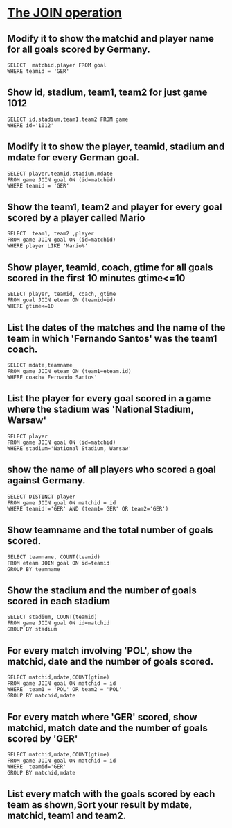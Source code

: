 # [The JOIN operation](https://sqlzoo.net/wiki/The_JOIN_operation)

## Modify it to show the matchid and player name for all goals scored by Germany. 

    SELECT  matchid,player FROM goal 
    WHERE teamid = 'GER'

## Show id, stadium, team1, team2 for just game 1012

    SELECT id,stadium,team1,team2 FROM game
    WHERE id='1012'
    
## Modify it to show the player, teamid, stadium and mdate for every German goal.

    SELECT player,teamid,stadium,mdate
    FROM game JOIN goal ON (id=matchid)
    WHERE teamid = 'GER'
    
## Show the team1, team2 and player for every goal scored by a player called Mario    

    SELECT  team1, team2 ,player
    FROM game JOIN goal ON (id=matchid)
    WHERE player LIKE 'Mario%'

## Show player, teamid, coach, gtime for all goals scored in the first 10 minutes gtime<=10

    SELECT player, teamid, coach, gtime
    FROM goal JOIN eteam ON (teamid=id)
    WHERE gtime<=10
    
## List the dates of the matches and the name of the team in which 'Fernando Santos' was the team1 coach.

    SELECT mdate,teamname
    FROM game JOIN eteam ON (team1=eteam.id)
    WHERE coach='Fernando Santos' 
    
## List the player for every goal scored in a game where the stadium was 'National Stadium, Warsaw'

    SELECT player
    FROM game JOIN goal ON (id=matchid)
    WHERE stadium='National Stadium, Warsaw'
    
## show the name of all players who scored a goal against Germany.

    SELECT DISTINCT player
    FROM game JOIN goal ON matchid = id 
    WHERE teamid!='GER' AND (team1='GER' OR team2='GER')
    
## Show teamname and the total number of goals scored.

    SELECT teamname, COUNT(teamid)
    FROM eteam JOIN goal ON id=teamid
    GROUP BY teamname
    
## Show the stadium and the number of goals scored in each stadium

    SELECT stadium, COUNT(teamid)
    FROM game JOIN goal ON id=matchid
    GROUP BY stadium
    
## For every match involving 'POL', show the matchid, date and the number of goals scored.

    SELECT matchid,mdate,COUNT(gtime)
    FROM game JOIN goal ON matchid = id 
    WHERE  team1 = 'POL' OR team2 = 'POL'
    GROUP BY matchid,mdate
    
 ## For every match where 'GER' scored, show matchid, match date and the number of goals scored by 'GER'
 
    SELECT matchid,mdate,COUNT(gtime)
    FROM game JOIN goal ON matchid = id 
    WHERE  teamid='GER'
    GROUP BY matchid,mdate
 
## List every match with the goals scored by each team as shown,Sort your result by mdate, matchid, team1 and team2.

